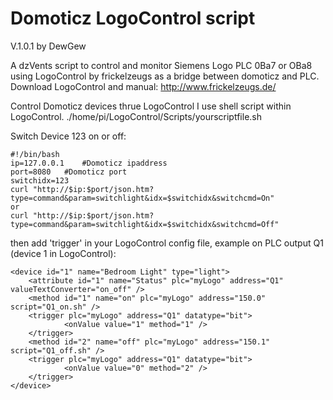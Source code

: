 # Domoticz LogoControl script 

V.1.0.1 by DewGew

A dzVents script to control and monitor Siemens Logo PLC 0Ba7 or OBa8 using 
LogoControl by frickelzeugs as a bridge between domoticz and PLC.
Download LogoControl and manual: http://www.frickelzeugs.de/
	
Control Domoticz devices thrue LogoControl I use shell script within LogoControl.
./home/pi/LogoControl/Scripts/yourscriptfile.sh

Switch Device 123 on or off:

	#!/bin/bash
	ip=127.0.0.1 	#Domoticz ipaddress
	port=8080	#Domoticz port
	switchidx=123
	curl "http://$ip:$port/json.htm?type=command&param=switchlight&idx=$switchidx&switchcmd=On"
	or
	curl "http://$ip:$port/json.htm?type=command&param=switchlight&idx=$switchidx&switchcmd=Off"
	 
then add 'trigger' in your LogoControl config file, example on PLC output Q1 (device 1 in LogoControl):
	
	<device id="1" name="Bedroom Light" type="light">
		<attribute id="1" name="Status" plc="myLogo" address="Q1" valueTextConverter="on_off" />
		<method id="1" name="on" plc="myLogo" address="150.0" script="Q1_on.sh" />
		<trigger plc="myLogo" address="Q1" datatype="bit">
        		<onValue value="1" method="1" />
   		</trigger>														  
		<method id="2" name="off" plc="myLogo" address="150.1" script="Q1_off.sh" />
		<trigger plc="myLogo" address="Q1" datatype="bit">
    			<onValue value="0" method="2" />
   		</trigger>	
	</device>
